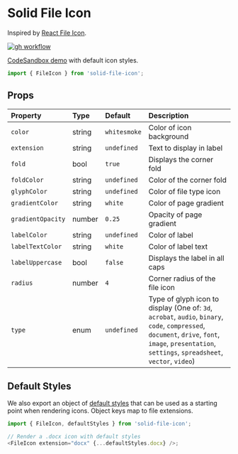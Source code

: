# Solid File Icon

Inspired by [React File Icon](https://github.com/corygibbons/react-file-icon).

[![gh workflow](https://img.shields.io/github/workflow/status/Supersteve128/solid-file-icon/Test/master.svg?style=flat-square)](https://github.com/Supersteve128/solid-file-icon/actions?query=workflow%3ATest+branch%3Amaster)

[CodeSandbox demo](https://codesandbox.io/s/react-file-icon-hv4kh) with default icon styles.

```js
import { FileIcon } from 'solid-file-icon';
```

## Props

<!-- prettier-ignore-start -->
| Property          | Type   | Default    | Description                       |
|:---               |:---    |:---        |:---                               |
| `color`           | string | `whitesmoke` | Color of icon background          |
| `extension`       | string | `undefined`  | Text to display in label          |
| `fold`            | bool   | `true`       | Displays the corner fold          |
| `foldColor`       | string | `undefined`  | Color of the corner fold          |
| `glyphColor`      | string | `undefined`  | Color of file type icon           |
| `gradientColor`   | string | `white`      | Color of page gradient            |
| `gradientOpacity` | number | `0.25`       | Opacity of page gradient          |
| `labelColor`      | string | `undefined`  | Color of label                    |
| `labelTextColor`  | string | `white`      | Color of label text               |
| `labelUppercase`  | bool   | `false`      | Displays the label in all caps    |
| `radius`          | number | `4`          | Corner radius of the file icon    |
| `type`            | enum   | `undefined`  | Type of glyph icon to display (One of: `3d`, `acrobat`, `audio`, `binary`, `code`, `compressed`, `document`, `drive`, `font`, `image`, `presentation`, `settings`, `spreadsheet`, `vector`, `video`) |
<!-- prettier-ignore-end -->

## Default Styles

We also export an object of [default styles](https://github.com/corygibbons/react-file-icon/blob/master/src/defaultStyles.js) that can be used as a starting point when rendering icons. Object keys map to file extensions.

```js
import { FileIcon, defaultStyles } from 'solid-file-icon';

// Render a .docx icon with default styles
<FileIcon extension="docx" {...defaultStyles.docx} />;
```
